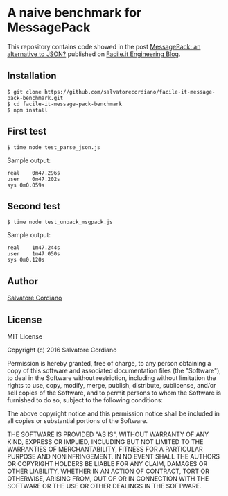 # A naive benchmark for MessagePack

This repository contains code showed in the post [MessagePack: an alternative to JSON?](http://engineering.facile.it/blog/eng/message-pack-an-alternative-to-json/) published on [Facile.it Engineering Blog](http://engineering.facile.it).

## Installation

```
$ git clone https://github.com/salvatorecordiano/facile-it-message-pack-benchmark.git
$ cd facile-it-message-pack-benchmark
$ npm install
```

## First test

```
$ time node test_parse_json.js
```

Sample output:

```
real	0m47.296s
user	0m47.202s
sys	0m0.059s
```

## Second test

```
$ time node test_unpack_msgpack.js
```

Sample output:

```
real	1m47.244s
user	1m47.050s
sys	0m0.120s
```

## Author

[Salvatore Cordiano](http://twitter.com/parallelit)

## License

MIT License

Copyright (c) 2016 Salvatore Cordiano

Permission is hereby granted, free of charge, to any person obtaining a copy
of this software and associated documentation files (the "Software"), to deal
in the Software without restriction, including without limitation the rights
to use, copy, modify, merge, publish, distribute, sublicense, and/or sell
copies of the Software, and to permit persons to whom the Software is
furnished to do so, subject to the following conditions:

The above copyright notice and this permission notice shall be included in all
copies or substantial portions of the Software.

THE SOFTWARE IS PROVIDED "AS IS", WITHOUT WARRANTY OF ANY KIND, EXPRESS OR
IMPLIED, INCLUDING BUT NOT LIMITED TO THE WARRANTIES OF MERCHANTABILITY,
FITNESS FOR A PARTICULAR PURPOSE AND NONINFRINGEMENT. IN NO EVENT SHALL THE
AUTHORS OR COPYRIGHT HOLDERS BE LIABLE FOR ANY CLAIM, DAMAGES OR OTHER
LIABILITY, WHETHER IN AN ACTION OF CONTRACT, TORT OR OTHERWISE, ARISING FROM,
OUT OF OR IN CONNECTION WITH THE SOFTWARE OR THE USE OR OTHER DEALINGS IN THE
SOFTWARE.
